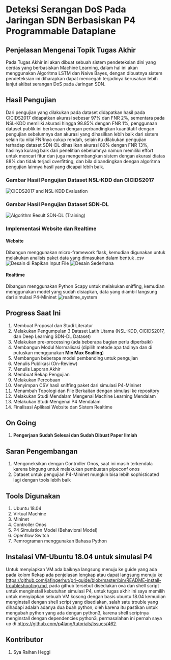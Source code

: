 # Deteksi Serangan DoS Pada Jaringan SDN Berbasiskan P4 Programmable Dataplane 

## Penjelasan Mengenai Topik Tugas Akhir
Pada Tugas Akhir ini akan dibuat sebuah sistem pendeteksian dini yang cerdas yang berbasiskan Machine Learning, dalam hal ini akan menggunakan Algoritma LSTM dan Naive Bayes, dengan dibuatnya sistem pendeteksian ini diharapkan dapat mencegah terjadinya kerusakan lebih lanjut akibat serangan DoS pada Jaringan SDN.

## Hasil Pengujian
Dari pengujian yang dilakukan pada dataset didapatkan hasil pada CICIDS2017 didapatkan akurasi sebesar 97% dan FNR 2%, sementara pada NSL-KDD memiliki akurasi hingga 98.85% dengan FNR 1%, penggunaan dataset publik ini berkenaan dengan perbandingkan kuantitatif dengan pengujian sebelumnya dan akurasi yang dihasilkan lebih baik dari sistem selain itu nilai FNRnya cukup rendah, selain itu dilakukan pengujian terhadap dataset SDN-DL dihasilkan akurasi 89% dengan FNR 13%, hasilnya kurang baik dari penelitian sebelumnya namun memiliki effort untuk mencari fitur dan juga mengembangkan sistem dengan akurasi diatas 88% dan tidak terjadi overfitting, dan bila dibandingkan dengan algoritma pengujian lainnya hasil yang dicapai lebih baik.

### Gambar Hasil Pengujian Dataset NSL-KDD dan CICIDS2017
![CICDS2017 and NSL-KDD Evaluation](https://user-images.githubusercontent.com/58820833/177576475-3ad63178-43d9-4612-b3a2-c10598074061.png)

### Gambar Hasil Pengujian Dataset SDN-DL
![Algorithm Result SDN-DL (Training)](https://user-images.githubusercontent.com/58820833/177577372-d6aa464d-5c1e-4122-aec5-4f9b21c21371.png)

### Implementasi Website dan Realtime
#### Website
Dibangun menggunakan micro-framework flask, kemudian digunakan untuk melakukan analisis paket data yang dimasukan dalam bentuk .csv
![Desain di Rapikan Input File](https://user-images.githubusercontent.com/58820833/177577555-7d2069c5-0214-4209-b9ba-fbd47486ef88.PNG)
![Desain Sederhana](https://user-images.githubusercontent.com/58820833/177577561-f8524964-3e9a-4d46-9085-b426764ffb61.PNG)

#### Realtime 
Dibangun menggunakan Python Scapy untuk melakukan sniffing, kemudian menggunakan model yang sudah disiapkan, data yang diambil langsung dari simulasi P4-Mininet
![realtime_system](https://user-images.githubusercontent.com/58820833/177577567-3fd4bc7b-0794-48a3-ac91-7f26baa351be.PNG)


## Progress Saat Ini
1. Membuat Proposal dan Studi Literatur
2. Melakukan Pengumpulan 3 Dataset Latih Utama (NSL-KDD, CICIDS2017, dan Deep Learning SDN-DL Dataset)
3. Melakukan pre-processing (ada beberapa bagian perlu diperbaiki)
4. Membangun Modul Normalisasi (dipilih metode apa tadinya dan di putuskan menggunakan **Min Max Scalling**)
5. Membangun beberapa model pembanding untuk pengujian 
6. Menulis Publikasi (On-Review)
7. Menulis Laporan Akhir
8. Membuat Rekap Pengujian
9. Melakukan Percobaan
10. Menyimpan CSV hasil sniffing paket dari simulasi P4-Mininet
11. Menambah Topologi dan File Berkaitan dengan simulasi ke repository
12. Melakukan Studi Mendalam Mengenai Machine Learning Mendalam
13. Melakukan Studi Mengenai P4 Mendalam
14. Finalisasi Aplikasi Website dan Sistem Realtime

## On Going 
1. **Pengerjaan Sudah Selesai dan Sudah Dibuat Paper Ilmiah**

## Saran Pengembangan
1. Mengoneksikan dengan Controller Onos, saat ini masih terkendala karena bingung untuk melakukan pembuatan pipeconf onos
2. Dataset untuk pengujian P4-Mininet mungkin bisa lebih sophisticated lagi dengan tools lebih baik

## Tools Digunakan 
1. Ubuntu 18.04
2. Virtual Machine 
3. Mininet 
4. Controller Onos
5. P4 Simulation Model (Behavioral Model)
6. Openflow Switch
7. Pemrograman menggunakan Bahasa Python

## Instalasi VM-Ubuntu 18.04 untuk simulasi P4
Untuk menyiapkan VM ada baiknya langsung menuju ke guide yang ada pada kolom Rekap ada penjelasan lengkap atau dapat langsung menuju ke https://github.com/jafingerhut/p4-guide/blob/master/bin/README-install-troubleshooting.md, pada github tersebut disediakan ova dan shell script untuk menginstall kebutuhan simulasi P4, untuk tugas akhir ini saya memilih untuk menyiapkan sebuah VM kosong dengan basis ubuntu 18.04 kemudian menginstall dengan shell script yang disediakan, salah satu trouble yang dihadapi adalah adanya dua buah python, oleh karena itu pastikan untuk mengubah python yang ada dengan python3, karena shell scriptnya menginstall dengan dependencies python3, permasalahan ini pernah saya up di https://github.com/p4lang/tutorials/issues/462.


## Kontributor 
1. Sya Raihan Heggi


